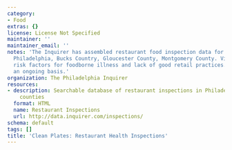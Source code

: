 ```yaml
---
category:
- Food
extras: {}
license: License Not Specified
maintainer: ''
maintainer_email: ''
notes: 'The Inquirer has assembled restaurant food inspection data for four counties:
  Philadelphia, Bucks Country, Gloucester County, Montgomery County. Violations include
  risk factors for foodborne illness and lack of good retail practices. Updated on
  an ongoing basis.'
organization: The Philadelphia Inquirer
resources:
- description: Searchable database of restaurant inspections in Philadelphia and surrounding
    counties
  format: HTML
  name: Restaurant Inspections
  url: http://data.inquirer.com/inspections/
schema: default
tags: []
title: 'Clean Plates: Restaurant Health Inspections'
---
```

